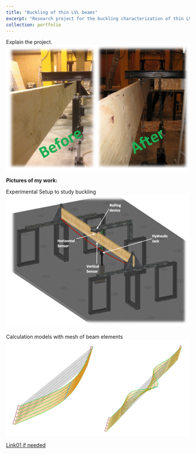 ```yaml
---
title: "Buckling of thin LVL beams"
excerpt: "Research project for the buckling characterization of thin LVL beams <br/><img src='/images/bucklingLVL.png'>"
collection: portfolio
---
```


Explain the project.
![Image](/images/buckling04.png)

**Pictures of my work:**

Experimental Setup to study buckling
![Image](/images/buckling08.png)

Calculation models with mesh of beam elements
![Image](/images/buckling07.png)


[Link01 if needed](http://gamerro.github.io/files/WCTE2018.pdf)
